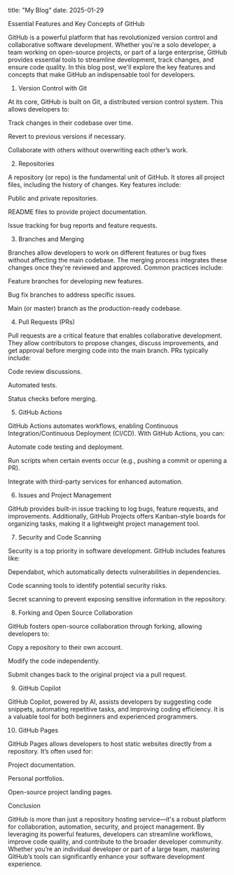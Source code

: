title: "My Blog"
date: 2025-01-29

Essential Features and Key Concepts of GitHub

GitHub is a powerful platform that has revolutionized version control and collaborative software development. Whether you're a solo developer, a team working on open-source projects, or part of a large enterprise, GitHub provides essential tools to streamline development, track changes, and ensure code quality. In this blog post, we'll explore the key features and concepts that make GitHub an indispensable tool for developers.

1. Version Control with Git

At its core, GitHub is built on Git, a distributed version control system. This allows developers to:

Track changes in their codebase over time.

Revert to previous versions if necessary.

Collaborate with others without overwriting each other’s work.

2. Repositories

A repository (or repo) is the fundamental unit of GitHub. It stores all project files, including the history of changes. Key features include:

Public and private repositories.

README files to provide project documentation.

Issue tracking for bug reports and feature requests.

3. Branches and Merging

Branches allow developers to work on different features or bug fixes without affecting the main codebase. The merging process integrates these changes once they're reviewed and approved. Common practices include:

Feature branches for developing new features.

Bug fix branches to address specific issues.

Main (or master) branch as the production-ready codebase.

4. Pull Requests (PRs)

Pull requests are a critical feature that enables collaborative development. They allow contributors to propose changes, discuss improvements, and get approval before merging code into the main branch. PRs typically include:

Code review discussions.

Automated tests.

Status checks before merging.

5. GitHub Actions

GitHub Actions automates workflows, enabling Continuous Integration/Continuous Deployment (CI/CD). With GitHub Actions, you can:

Automate code testing and deployment.

Run scripts when certain events occur (e.g., pushing a commit or opening a PR).

Integrate with third-party services for enhanced automation.

6. Issues and Project Management

GitHub provides built-in issue tracking to log bugs, feature requests, and improvements. Additionally, GitHub Projects offers Kanban-style boards for organizing tasks, making it a lightweight project management tool.

7. Security and Code Scanning

Security is a top priority in software development. GitHub includes features like:

Dependabot, which automatically detects vulnerabilities in dependencies.

Code scanning tools to identify potential security risks.

Secret scanning to prevent exposing sensitive information in the repository.

8. Forking and Open Source Collaboration

GitHub fosters open-source collaboration through forking, allowing developers to:

Copy a repository to their own account.

Modify the code independently.

Submit changes back to the original project via a pull request.

9. GitHub Copilot

GitHub Copilot, powered by AI, assists developers by suggesting code snippets, automating repetitive tasks, and improving coding efficiency. It is a valuable tool for both beginners and experienced programmers.

10. GitHub Pages

GitHub Pages allows developers to host static websites directly from a repository. It’s often used for:

Project documentation.

Personal portfolios.

Open-source project landing pages.

Conclusion

GitHub is more than just a repository hosting service—it's a robust platform for collaboration, automation, security, and project management. By leveraging its powerful features, developers can streamline workflows, improve code quality, and contribute to the broader developer community. Whether you’re an individual developer or part of a large team, mastering GitHub’s tools can significantly enhance your software development experience.

